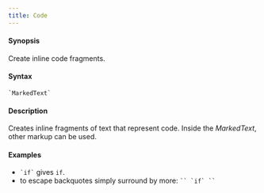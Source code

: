 ```yaml
---
title: Code
---
```


#### Synopsis

Create inline code fragments.

#### Syntax

``````
`MarkedText`
``````

#### Description

Creates inline fragments of text that represent code.
Inside the _MarkedText_, other markup can be used.

#### Examples

* `` `if` ``  gives `if`.
* to escape backquotes simply surround by more: ``` `` `if` `` ```


